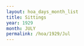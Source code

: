 ```yaml
---
layout: hoa_days_month_list
title: Sittings
year: 1929
month: JULY
permalink: /hoa/1929/Jul
---
```

